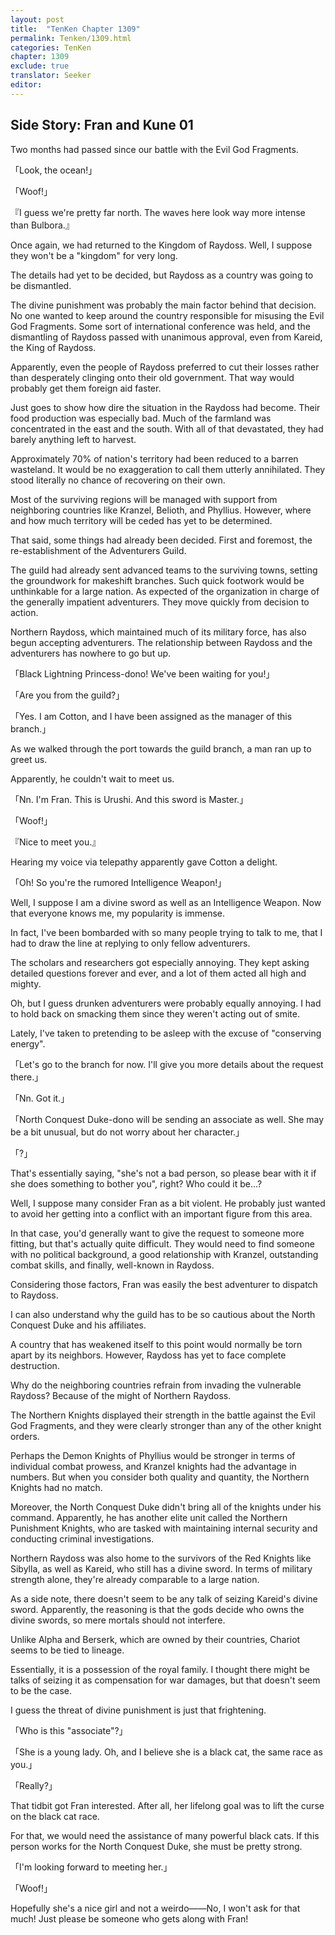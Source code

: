 ```yaml
---
layout: post
title:  "TenKen Chapter 1309"
permalink: Tenken/1309.html
categories: TenKen
chapter: 1309
exclude: true
translator: Seeker
editor: 
---
```

## Side Story: Fran and Kune 01

Two months had passed since our battle with the Evil God Fragments.

「Look, the ocean!」

「Woof!」

『I guess we're pretty far north. The waves here look way more intense than Bulbora.』

Once again, we had returned to the Kingdom of Raydoss. Well, I suppose they won't be a "kingdom" for very long.

The details had yet to be decided, but Raydoss as a country was going to be dismantled.

The divine punishment was probably the main factor behind that decision. No one wanted to keep around the country responsible for misusing the Evil God Fragments. Some sort of international conference was held, and the dismantling of Raydoss passed with unanimous approval, even from Kareid, the King of Raydoss.

Apparently, even the people of Raydoss preferred to cut their losses rather than desperately clinging onto their old government. That way would probably get them foreign aid faster.

Just goes to show how dire the situation in the Raydoss had become. Their food production was especially bad. Much of the farmland was concentrated in the east and the south. With all of that devastated, they had barely anything left to harvest.

Approximately 70% of nation's territory had been reduced to a barren wasteland. It would be no exaggeration to call them utterly annihilated. They stood literally no chance of recovering on their own.

Most of the surviving regions will be managed with support from neighboring countries like Kranzel, Belioth, and Phyllius. However, where and how much territory will be ceded has yet to be determined.

That said, some things had already been decided. First and foremost, the re-establishment of the Adventurers Guild.

The guild had already sent advanced teams to the surviving towns, setting the groundwork for makeshift branches. Such quick footwork would be unthinkable for a large nation. As expected of the organization in charge of the generally impatient adventurers. They move quickly from decision to action.

Northern Raydoss, which maintained much of its military force, has also begun accepting adventurers. The relationship between Raydoss and the adventurers has nowhere to go but up.

「Black Lightning Princess-dono! We've been waiting for you!」

「Are you from the guild?」

「Yes. I am Cotton, and I have been assigned as the manager of this branch.」

As we walked through the port towards the guild branch, a man ran up to greet us.

Apparently, he couldn't wait to meet us.

「Nn. I'm Fran. This is Urushi. And this sword is Master.」

「Woof!」

『Nice to meet you.』

Hearing my voice via telepathy apparently gave Cotton a delight.

「Oh! So you're the rumored Intelligence Weapon!」

Well, I suppose I am a divine sword as well as an Intelligence Weapon. Now that everyone knows me, my popularity is immense.

In fact, I've been bombarded with so many people trying to talk to me, that I had to draw the line at replying to only fellow adventurers.

The scholars and researchers got especially annoying. They kept asking detailed questions forever and ever, and a lot of them acted all high and mighty.

Oh, but I guess drunken adventurers were probably equally annoying. I had to hold back on smacking them since they weren't acting out of smite.

Lately, I've taken to pretending to be asleep with the excuse of "conserving energy".

「Let's go to the branch for now. I'll give you more details about the request there.」

「Nn. Got it.」

「North Conquest Duke-dono will be sending an associate as well. She may be a bit unusual, but do not worry about her character.」

「?」

That's essentially saying, "she's not a bad person, so please bear with it if she does something to bother you", right? Who could it be...?

Well, I suppose many consider Fran as a bit violent. He probably just wanted to avoid her getting into a conflict with an important figure from this area.

In that case, you'd generally want to give the request to someone more fitting, but that's actually quite difficult. They would need to find someone with no political background, a good relationship with Kranzel, outstanding combat skills, and finally, well-known in Raydoss.

Considering those factors, Fran was easily the best adventurer to dispatch to Raydoss.

I can also understand why the guild has to be so cautious about the North Conquest Duke and his affiliates.

A country that has weakened itself to this point would normally be torn apart by its neighbors. However, Raydoss has yet to face complete destruction.

Why do the neighboring countries refrain from invading the vulnerable Raydoss? Because of the might of Northern Raydoss.

The Northern Knights displayed their strength in the battle against the Evil God Fragments, and they were clearly stronger than any of the other knight orders.

Perhaps the Demon Knights of Phyllius would be stronger in terms of individual combat prowess, and Kranzel knights had the advantage in numbers. But when you consider both quality and quantity, the Northern Knights had no match.

Moreover, the North Conquest Duke didn't bring all of the knights under his command. Apparently, he has another elite unit called the Northern Punishment Knights, who are tasked with maintaining internal security and conducting criminal investigations.

Northern Raydoss was also home to the survivors of the Red Knights like Sibylla, as well as Kareid, who still has a divine sword. In terms of military strength alone, they're already comparable to a large nation.

As a side note, there doesn't seem to be any talk of seizing Kareid's divine sword. Apparently, the reasoning is that the gods decide who owns the divine swords, so mere mortals should not interfere.

Unlike Alpha and Berserk, which are owned by their countries, Chariot seems to be tied to lineage.

Essentially, it is a possession of the royal family. I thought there might be talks of seizing it as compensation for war damages, but that doesn't seem to be the case.

I guess the threat of divine punishment is just that frightening.

「Who is this "associate"?」

「She is a young lady. Oh, and I believe she is a black cat, the same race as you.」

「Really?」

That tidbit got Fran interested. After all, her lifelong goal was to lift the curse on the black cat race.

For that, we would need the assistance of many powerful black cats. If this person works for the North Conquest Duke, she must be pretty strong.

「I'm looking forward to meeting her.」

「Woof!」

Hopefully she's a nice girl and not a weirdo――No, I won't ask for that much! Just please be someone who gets along with Fran!







